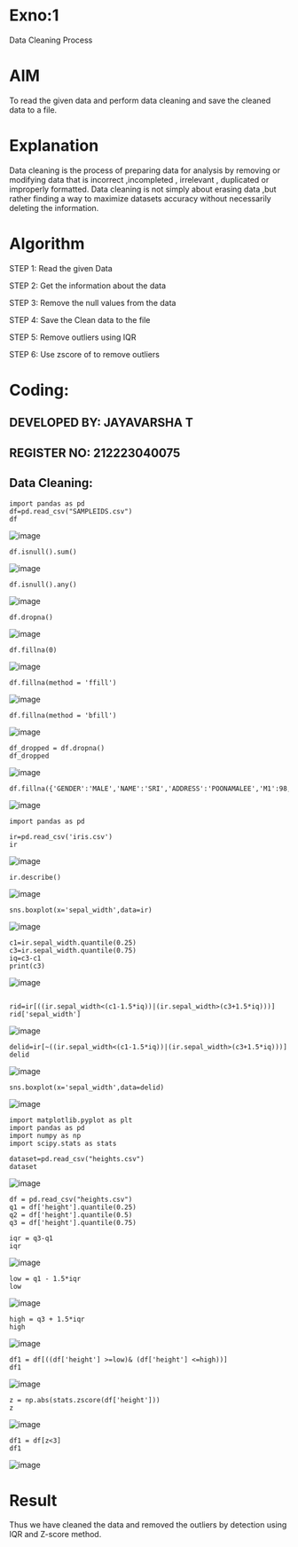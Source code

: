# Exno:1
Data Cleaning Process

# AIM
To read the given data and perform data cleaning and save the cleaned data to a file.

# Explanation
Data cleaning is the process of preparing data for analysis by removing or modifying data that is incorrect ,incompleted , irrelevant , duplicated or improperly formatted. Data cleaning is not simply about erasing data ,but rather finding a way to maximize datasets accuracy without necessarily deleting the information.

# Algorithm
STEP 1: Read the given Data

STEP 2: Get the information about the data

STEP 3: Remove the null values from the data

STEP 4: Save the Clean data to the file

STEP 5: Remove outliers using IQR

STEP 6: Use zscore of to remove outliers

# Coding:
## DEVELOPED BY: JAYAVARSHA T
## REGISTER NO: 212223040075
## Data Cleaning: 
```
import pandas as pd
df=pd.read_csv("SAMPLEIDS.csv")
df
```
![image](https://github.com/user-attachments/assets/af33a3be-4062-43d6-8e21-e30564b751c6)
```
df.isnull().sum()
```
![image](https://github.com/user-attachments/assets/f54803c0-41d4-4ae2-ab3b-ac66a0108521)
```
df.isnull().any()
```
![image](https://github.com/user-attachments/assets/44888638-a843-4568-b05c-da37e88c3a55)
```
df.dropna()
```
![image](https://github.com/user-attachments/assets/854a9777-4236-4b45-bbfb-00f80a535483)
```
df.fillna(0)
```
![image](https://github.com/user-attachments/assets/0e5048c3-7f71-4641-a093-f0da75601b65)
```
df.fillna(method = 'ffill')
```
![image](https://github.com/user-attachments/assets/9dc9237a-96b7-4e6f-8022-0ea12ec24e66)
```
df.fillna(method = 'bfill')
```
![image](https://github.com/user-attachments/assets/d29b9b4d-da50-45a2-bdca-51dc40fc3374)
```
df_dropped = df.dropna()
df_dropped
```
![image](https://github.com/user-attachments/assets/118c01b5-0b92-4ec3-99a9-d27e7b6ba7ca)
```
df.fillna({'GENDER':'MALE','NAME':'SRI','ADDRESS':'POONAMALEE','M1':98,'M2':87,'M3':76,'M4':92,'TOTAL':305,'AVG':89.999999})
```
![image](https://github.com/user-attachments/assets/ad8df2c3-0669-43a9-a448-59394c7878e4)
```
import pandas as pd
```
```
ir=pd.read_csv('iris.csv')
ir
```
![image](https://github.com/user-attachments/assets/71236c70-a7d7-4623-acd2-5d8d28461fc1)
```
ir.describe()
```
![image](https://github.com/user-attachments/assets/68ebc5a5-39b9-4b19-bd61-e9215e970f94)
```
sns.boxplot(x='sepal_width',data=ir)
```
![image](https://github.com/user-attachments/assets/90556baa-0257-4784-b8a1-28590bff558d)
```
c1=ir.sepal_width.quantile(0.25)
c3=ir.sepal_width.quantile(0.75)
iq=c3-c1
print(c3)
```
![image](https://github.com/user-attachments/assets/6ff8aa8f-131b-4056-945b-632e7b015882)
```

rid=ir[((ir.sepal_width<(c1-1.5*iq))|(ir.sepal_width>(c3+1.5*iq)))]
rid['sepal_width']
```
![image](https://github.com/user-attachments/assets/aa5ce985-032f-47f6-9695-b68a2a96b4bc)
```
delid=ir[~((ir.sepal_width<(c1-1.5*iq))|(ir.sepal_width>(c3+1.5*iq)))]
delid
```
![image](https://github.com/user-attachments/assets/641bd66f-596b-452f-9502-1d9458743988)
```
sns.boxplot(x='sepal_width',data=delid)
```
![image](https://github.com/user-attachments/assets/1fe42bd6-c5ad-4751-8dac-b97cfe80c036)
```
import matplotlib.pyplot as plt
import pandas as pd
import numpy as np
import scipy.stats as stats
```
```
dataset=pd.read_csv("heights.csv")
dataset
```
![image](https://github.com/user-attachments/assets/407f8654-b53e-4602-8c83-79bd6e0132af)
```
df = pd.read_csv("heights.csv")
q1 = df['height'].quantile(0.25)
q2 = df['height'].quantile(0.5)
q3 = df['height'].quantile(0.75)
```
```
iqr = q3-q1
iqr
```
![image](https://github.com/user-attachments/assets/5892ce45-325c-464b-b0c0-3f139a925957)
```
low = q1 - 1.5*iqr
low
```
![image](https://github.com/user-attachments/assets/9072f63a-01d0-493b-849e-73a2844c4b9c)
```
high = q3 + 1.5*iqr
high
```
![image](https://github.com/user-attachments/assets/0956460c-3d56-406c-b830-0146a613adef)
```
df1 = df[((df['height'] >=low)& (df['height'] <=high))]
df1
```
![image](https://github.com/user-attachments/assets/9fe0e945-525d-41e5-b0dc-ce37fd3a5789)
```
z = np.abs(stats.zscore(df['height']))
z
```
![image](https://github.com/user-attachments/assets/a7506d61-483d-428f-9c67-d437fb2e4912)
```
df1 = df[z<3]
df1
```
![image](https://github.com/user-attachments/assets/1935fe23-41bc-4e73-95a7-515879e4cd01)

# Result
Thus we have cleaned the data and removed the outliers by detection using IQR and Z-score method.      
